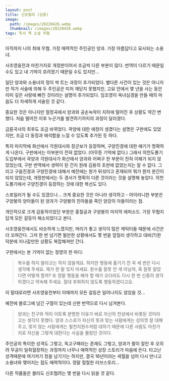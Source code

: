 ```yaml
---
layout: post
title: 신조협려 (김용)
image:
  path: /images/20220426.webp
  thumbnail: /images/20220426.webp
tags: 독서 책 소설 무협
---
```

아직까지 나의 최애 무협. 가장 매력적인 주인공인 양과. 가장 아름답다고 묘사되는 소용녀.

 

사조영웅전과 마찬가지로 개정판이어서 조금씩 다른 부분이 많다. 번역이 다르기 때문일 수도 있고 내 기억이 흐려졌기 때문일 수도 있지만...

 

일단 양과와 소용녀의 정이 싹 트는 과정이 추가되었다. 별다른 사건이 있는 것은 아니지만 작가 서술에 의해 두 주인공은 미처 깨닫지 못했지만, 고묘 안에서 몇 년을 사는 동안 이미 깊은 사랑에 빠진 것이라는 설명이 추가되었다. 임조영이 옥녀심경을 만들 때의 마음도 더 자세하게 서술된 것 같다.

 

중요한 것은 아니지만 절정곡에서 양과와 공손녹악이 지하에 떨어진 후 상황도 약간 변했다. 처음 떨어진 이후 누군가를 발견하기까지의 과정이 달라졌다.

 

금륜국사의 최후도 조금 바뀌었다. 곽양에 대한 애정이 생겼다는 설명은 구판에도 있었지만, 조금 더 동정과 애석함을 느낄 수 있도록 추가된 듯 하다.

 

특히 마지막에 화산에서 각원대사와 장군보가 등장하며, 구양진경에 대한 얘기가 명확하게 나온다. 구판에서는 이부분이 전혀 없었다. (아무튼 기억에 없다.) 그래서 의천도룡기 도입부에서 곽양과 각원대사가 화산에서 양과와 어쩌구 한 부분이 전혀 이해가 되지 않았었는데, 구판 번역에서 생략이 된 건지 원래 김용의 초판에 없었는지는 알 수 없다. 그리고 구음진경과 구양진경에 대해서 예전에는 뭔가 뒤섞이고 혼재되어 뭐가 뭔지 분간이 되지 않았는데, 개정판에서는 두 경서가 명확히 다른 것이라는 것을 설명해 놓았다. 의천도룡기에서 구양진경이 등장하는 것에 대한 복선도 있다.

 

스포일러가 될 수도 있겠으나... 크게 중요한 것은 아니라 생각하고 - 아이러니한 부분은 구양봉의 양아들이 된 양과가 구양봉의 친아들을 죽인 양강의 아들이라는 점.

 

개인적으로 크게 감동적이었던 부분은 홍칠공과 구양봉의 마지막 에피소드. 가장 무협지답게 모든 갈등이 해소되었다고 본다.

 

사조영웅전에서도 비슷하게 느꼈지만, 머리가 좋고 생각이 많은 캐릭터들 때문에 사건은 더 꼬여간다. 그저 한 번 넘기면 될만한 상황에서도 몇 번을 앞질러 생각하고 대비(?)한 덕분에 지나갈만한 상황도 복잡해져만 간다.

 

구판에서는 본 기억이 없는 정영의 한 마디:
> 복수를 하지 말라고는 하지 않을게요. 하지만 행동에 옮기기 전 꼭 세 번은 다시 생각해 주세요. 제가 한 말 잊지 마세요. 원수를 잘못 안 게 아닐까, 혹 잘못 알았다면 어떻게 할까? 또 정말 행동을 해야 할 때가 오더라도 다시 한 번 신중히 생각하겠다고 약속해 주세요. 절대 후회하지 않도록 행동하겠다고요.

 

이 말대로라면 사조영웅전부터 이때까지 모든 갈등은 일어나지도 않았을 것...

 

예전에 블로그에 남긴 구절이 있는데 신판 번역으로 다시 남겨본다.

> 양과는 친구와 적이 이토록 분명한 이유가 바로 자신의 천성에서 비롯된 것이라고는 생각지 못했다. 양과 스스로가 자신의 뜻과 맞는 사람에게는 성의껏 잘 대해 주고, 맞지 않는 사람에게는 철천지원수처럼 대하기 때문에 다른 사람도 마찬가지로 자신을 그렇게 대한다는 사실을 몰랐던 것이다.

 

주인공의 특이한 성격도 그렇고, 독고구패라는 존재도 그렇고, 양과가 팔이 잘린 후 오히려 무공이 일취월장하는 과정까지 너무나 매력적인 성장 스토리가 마음에 든다. 타고난 성격때문에 여기저기 정을 남기기는 하지만, 결국 16년이라는 세월을 넘어 다시 만나고 소용녀와 맺어지는 점도 매력적이다. 정말 절절한 러브스토리...

 

다른 작품들은 몰라도 신조협려는 몇 번을 다시 읽을 것 같다.